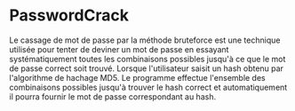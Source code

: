 # PasswordCrack
Le cassage de mot de passe par la méthode bruteforce est une technique utilisée pour tenter de deviner un mot de passe en essayant systématiquement toutes les combinaisons possibles jusqu'à ce que le mot de passe correct soit trouvé.
Lorsque l'utilisateur saisit un hash obtenu par l'algorithme de hachage MD5. Le programme effectue l'ensemble des combinaisons possibles jusqu'à trouver le hash correct et automatiquement il pourra fournir le mot de passe correspondant au hash. 
